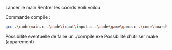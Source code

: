 Lancer le main
Rentrer les coords
Voili voilou

Commande compile :
```bash
gcc .\code\main.c .\code\input\input.c .\code\game\game.c .\code\board\board.c -o prog.exe
```

Possibilité eventuelle de faire un ./compile.exe
Possibilité d'utiliser make (apparement)